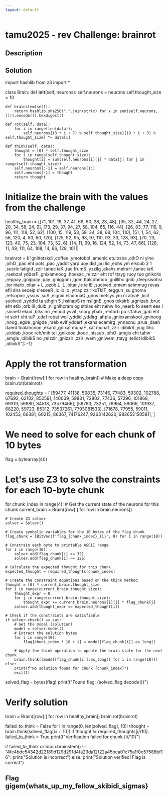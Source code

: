 ```yaml
---
layout: default
---
```

# tamu2025 - rev Challenge: brainrot

## Description

## Solution
import hashlib
from z3 import *

class Brain:
    def __init__(self, neurons):
        self.neurons = neurons
        self.thought_size = 10
        
    def brainstem(self):
        return hashlib.sha256(",".join(str(x) for x in sum(self.neurons, [])).encode()).hexdigest()
        
    def rot(self, data):
        for i in range(len(data)):
            self.neurons[(3 * i + 7) % self.thought_size][(9 * i + 3) % self.thought_size] ^= data[i]
            
    def think(self, data):
        thought = [0] * self.thought_size
        for i in range(self.thought_size):
            thought[i] = sum(self.neurons[i][j] * data[j] for j in range(self.thought_size))
        self.neurons[:-1] = self.neurons[1:]
        self.neurons[-1] = thought
        return thought

# Initialize the brain with the values from the challenge
healthy_brain = [[71, 101, 18, 37, 41, 69, 80, 28, 23, 48], 
                 [35, 32, 44, 24, 27, 20, 34, 58, 24, 9], 
                 [73, 29, 37, 94, 27, 58, 104, 65, 116, 44], 
                 [26, 83, 77, 116, 9, 96, 111, 118, 52, 62], 
                 [100, 15, 119, 53, 59, 34, 38, 68, 104, 110], 
                 [51, 1, 54, 62, 56, 120, 4, 80, 60, 120], 
                 [125, 92, 95, 98, 97, 110, 93, 33, 128, 93], 
                 [70, 23, 123, 40, 75, 23, 104, 73, 52, 6], 
                 [14, 11, 99, 16, 124, 52, 14, 73, 47, 66], 
                 [128, 11, 49, 111, 64, 108, 14, 66, 128, 101]]

brainrot = b"gnilretskdi ,coffee ,ymotobol ,amenic etulosba ,oihO ni ylno ,oihO ,pac eht pots ,pac ,yadot yarp uoy did ,pu lio ,eohs ym elkcub 2 1 ,sucric latigid ,zzir tanec iaK ,tac frumS ,yzzilg ,ekahs melraH ,tanec iaK ,raebzaf ydderF ,gnixamnoog ,hoesac ,relzzir eht rof ttayg ruoy tuo gnikcits ,reppay ,gnippay ,pay ,gniggom ,gom,ttalcobmob ,gnillihc gnib ,deepswohsi ,tor niarb ,oitar + L ,ozob L ,L ,oitar ,ie ie iE ,suoived ,emem seimmug revas efil dna seceip s'eseeR ,io io io ,ytrap zzir koTkiT ,teggun ,su gnoma ,retsopmi ,yssus ,suS ,elgnid eladnuaQ ,gnos metsys ym ni atnaF ,kcil suoived ,syddid ta sthgin 5 ,hsinapS ro hsilgnE .gnos teksirb ,agnizab ,bruc eht etib ,orb lil ,dulb ,ni gnihcram og stnias eht nehw ho ,neerb fo seert ees I ,sinneD ekud ,biks no ,ennud yvvil ,knorg ybab ,rehtorb pu s'tahw ,gab eht ni seirf eht tuP ,edaf repat wol ,yddid ,yddirg ,ahpla ,gnixxamskool ,gninoog ,noog ,egde ,gnigde ,raeb evif ydderf ,ekahs ecamirg ,ynnacnu ,arua ,daeh daerd tnalahcnon ,ekard ,gnixat munaF ,xat munaf ,zzir idibikS ,yug llihc ,eiddab ,kooc reh/mih tel ,gnikooc ,kooc ,nissub ,oihO ,amgis eht tahw ,amgis ,idibikS no ,relzzir ,gnizzir ,zzir ,wem ,gniwem ,ttayg ,teliot idibikS ,idibikS"[::-1]

# Apply the rot transformation
brain = Brain([row[:] for row in healthy_brain])  # Make a deep copy
brain.rot(brainrot)

required_thoughts = [
    [59477, 41138, 59835, 73146, 77483, 59302, 102788, 67692, 62102, 85259],
    [40039, 59831, 72802, 77436, 57296, 101868, 69319, 59980, 84518, 73579466],
    [59783, 73251, 76964, 58066, 101937, 68220, 59723, 85312, 73537261, 7793081533],
    [71678, 77955, 59011, 102453, 66381, 60215, 86367, 74176247, 9263142620, 982652150581],
]

# We need to solve for each chunk of 10 bytes
flag = bytearray(40)

# Let's use Z3 to solve the constraints for each 10-byte chunk
for chunk_index in range(4):
    # Get the current state of the neurons for this chunk
    current_brain = Brain([row[:] for row in brain.neurons])
    
    # Create Z3 solver
    solver = Solver()
    
    # Create symbolic variables for the 10 bytes of the flag chunk
    flag_chunk = [BitVec(f'flag_{chunk_index}_{i}', 8) for i in range(10)]
    
    # Constrain each byte to printable ASCII range
    for i in range(10):
        solver.add(flag_chunk[i] >= 32)
        solver.add(flag_chunk[i] <= 126)
    
    # Calculate the expected thought for this chunk
    expected_thought = required_thoughts[chunk_index]
    
    # Create the constraint equations based on the think method
    thought = [0] * current_brain.thought_size
    for i in range(current_brain.thought_size):
        thought_expr = 0
        for j in range(current_brain.thought_size):
            thought_expr += current_brain.neurons[i][j] * flag_chunk[j]
        solver.add(thought_expr == expected_thought[i])
    
    # Check if the constraints are satisfiable
    if solver.check() == sat:
        # Get the model (solution)
        model = solver.model()
        # Extract the solution bytes
        for i in range(10):
            flag[chunk_index * 10 + i] = model[flag_chunk[i]].as_long()
        
        # Apply the think operation to update the brain state for the next chunk
        brain.think([model[flag_chunk[i]].as_long() for i in range(10)])
    else:
        print(f"No solution found for chunk {chunk_index}")
        exit(1)

solved_flag = bytes(flag)
print(f"Found flag: {solved_flag.decode()}")

# Verify solution
brain = Brain([row[:] for row in healthy_brain])
brain.rot(brainrot)

failed_to_think = False
for i in range(0, len(solved_flag), 10):
    thought = brain.think(solved_flag[i:i + 10])
    if thought != required_thoughts[i//10]:
        failed_to_think = True
        print(f"Verification failed for chunk {i//10}")

if failed_to_think or brain.brainstem() != "4fe4bdc54342d22189d129d291d4fa23da12f22a45bca01e75a1f0e57588bf16":
    print("Solution is incorrect")
else:
    print("Solution verified! Flag is correct")
## Flag gigem{whats_up_my_fellow_skibidi_sigmas}
